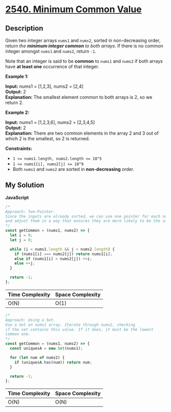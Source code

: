 # [2540. Minimum Common Value](https://leetcode.com/problems/minimum-common-value)

## Description

Given two integer arrays `nums1` and `nums2`, sorted in non-decreasing order, return _the **minimum integer common** to both arrays_. If there is no common integer amongst `nums1` and `nums2`, return `-1`.

Note that an integer is said to be **common** to `nums1` and `nums2` if both arrays have **at least one** occurrence of that integer.

**Example 1:**

**Input:** nums1 = [1,2,3], nums2 = [2,4]  
**Output:** 2  
**Explanation:** The smallest element common to both arrays is 2, so we return 2.

**Example 2:**

**Input:** nums1 = [1,2,3,6], nums2 = [2,3,4,5]  
**Output:** 2  
**Explanation:** There are two common elements in the array 2 and 3 out of which 2 is the smallest, so 2 is returned.

**Constraints:**

- `1 <= nums1.length, nums2.length <= 10^5`
- `1 <= nums1[i], nums2[j] <= 10^9`
- Both `nums1` and `nums2` are sorted in **non-decreasing** order.

## My Solution

**JavaScript**

```js
/*
Approach: Two-Pointer. 
Since the inputs are already sorted, we can use one pointer for each number array
and adjust them in a way that ensures they are more likely to be the same value.
*/
const getCommon = (nums1, nums2) => {
  let i = 0;
  let j = 0;

  while (i < nums1.length && j < nums2.length) {
    if (nums1[i] === nums2[j]) return nums1[i];
    else if (nums1[i] < nums2[j]) ++i;
    else ++j;
  }

  return -1;
};
```

| Time Complexity | Space Complexity |
| --------------- | ---------------- |
| O(N)            | O(1)             |

```js
/*
Approach: Using a Set.
Use a Set on nums1 array. Iterate through nums2, checking
if the set contains this value. If it does, it must be the lowest
common one.
*/
const getCommon = (nums1, nums2) => {
  const uniquesA = new Set(nums1);

  for (let num of nums2) {
    if (uniquesA.has(num)) return num;
  }

  return -1;
};
```

| Time Complexity | Space Complexity |
| --------------- | ---------------- |
| O(N)            | O(N)             |

